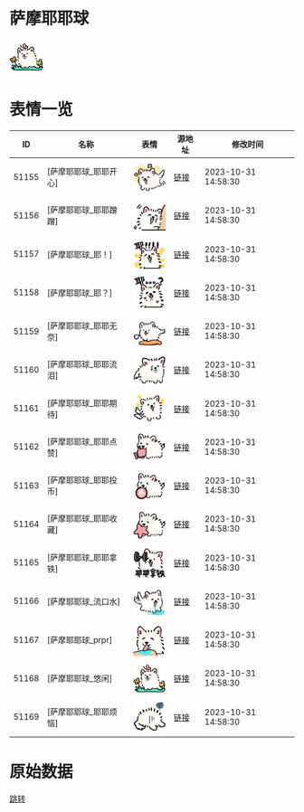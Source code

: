# 萨摩耶耶球

<img src="./cover.png" height="60" alt="cover" />

# 表情一览

|ID|名称|表情|源地址|修改时间|
|----|----|----|----|----|
|51155|[萨摩耶耶球_耶耶开心]|<img src="./pic/051155_%5B萨摩耶耶球_耶耶开心%5D.png" height="60" alt="耶耶开心"/>|[链接](https://i0.hdslb.com/bfs/garb/6c559f6e5efd7d57006d57701fb5d99657bce726.png)|2023-10-31 14:58:30|
|51156|[萨摩耶耶球_耶耶蹭蹭]|<img src="./pic/051156_%5B萨摩耶耶球_耶耶蹭蹭%5D.png" height="60" alt="耶耶蹭蹭"/>|[链接](https://i0.hdslb.com/bfs/garb/ba0aa403deaa8ee7a4e6cf624d162ab48a5155f7.png)|2023-10-31 14:58:30|
|51157|[萨摩耶耶球_耶！]|<img src="./pic/051157_%5B萨摩耶耶球_耶！%5D.png" height="60" alt="耶！"/>|[链接](https://i0.hdslb.com/bfs/garb/de807a6c72dfec6870549838966456cb9ad77bcc.png)|2023-10-31 14:58:30|
|51158|[萨摩耶耶球_耶？]|<img src="./pic/051158_%5B萨摩耶耶球_耶？%5D.png" height="60" alt="耶？"/>|[链接](https://i0.hdslb.com/bfs/garb/99f1fcf5985c7b7d0907c49d5e91bff0d7d260a7.png)|2023-10-31 14:58:30|
|51159|[萨摩耶耶球_耶耶无奈]|<img src="./pic/051159_%5B萨摩耶耶球_耶耶无奈%5D.png" height="60" alt="耶耶无奈"/>|[链接](https://i0.hdslb.com/bfs/garb/c44fff77071091b04ede9805568674bc12b31670.png)|2023-10-31 14:58:30|
|51160|[萨摩耶耶球_耶耶流泪]|<img src="./pic/051160_%5B萨摩耶耶球_耶耶流泪%5D.png" height="60" alt="耶耶流泪"/>|[链接](https://i0.hdslb.com/bfs/garb/84afa74269ac6309cb0a45996107a9c074788077.png)|2023-10-31 14:58:30|
|51161|[萨摩耶耶球_耶耶期待]|<img src="./pic/051161_%5B萨摩耶耶球_耶耶期待%5D.png" height="60" alt="耶耶期待"/>|[链接](https://i0.hdslb.com/bfs/garb/81cb23bc7ea44abc3873a5fb78a935569a683727.png)|2023-10-31 14:58:30|
|51162|[萨摩耶耶球_耶耶点赞]|<img src="./pic/051162_%5B萨摩耶耶球_耶耶点赞%5D.png" height="60" alt="耶耶点赞"/>|[链接](https://i0.hdslb.com/bfs/garb/486ee34ad161764dd985cc968a2fc27ccb0b4cf9.png)|2023-10-31 14:58:30|
|51163|[萨摩耶耶球_耶耶投币]|<img src="./pic/051163_%5B萨摩耶耶球_耶耶投币%5D.png" height="60" alt="耶耶投币"/>|[链接](https://i0.hdslb.com/bfs/garb/cb1e407c3680dd3b6b25de38b55aac5c919f474e.png)|2023-10-31 14:58:30|
|51164|[萨摩耶耶球_耶耶收藏]|<img src="./pic/051164_%5B萨摩耶耶球_耶耶收藏%5D.png" height="60" alt="耶耶收藏"/>|[链接](https://i0.hdslb.com/bfs/garb/61bd3e2f1b9aa38bfd37ca0015e74815351bca5d.png)|2023-10-31 14:58:30|
|51165|[萨摩耶耶球_耶耶拿铁]|<img src="./pic/051165_%5B萨摩耶耶球_耶耶拿铁%5D.png" height="60" alt="耶耶拿铁"/>|[链接](https://i0.hdslb.com/bfs/garb/c736c9d45f6dd16a988cbb585b98889b7fdc830a.png)|2023-10-31 14:58:30|
|51166|[萨摩耶耶球_流口水]|<img src="./pic/051166_%5B萨摩耶耶球_流口水%5D.png" height="60" alt="流口水"/>|[链接](https://i0.hdslb.com/bfs/garb/738c19dd7d7ac38c097e3943be59b94d7b3e6940.png)|2023-10-31 14:58:30|
|51167|[萨摩耶耶球_prpr]|<img src="./pic/051167_%5B萨摩耶耶球_prpr%5D.png" height="60" alt="prpr"/>|[链接](https://i0.hdslb.com/bfs/garb/9d0f29b325c8c0b9163944f8cb53588d123daef4.png)|2023-10-31 14:58:30|
|51168|[萨摩耶耶球_悠闲]|<img src="./pic/051168_%5B萨摩耶耶球_悠闲%5D.png" height="60" alt="悠闲"/>|[链接](https://i0.hdslb.com/bfs/garb/905791d96fc2ea181a8e8c8f9c307ebc0684672e.png)|2023-10-31 14:58:30|
|51169|[萨摩耶耶球_耶耶烦恼]|<img src="./pic/051169_%5B萨摩耶耶球_耶耶烦恼%5D.png" height="60" alt="耶耶烦恼"/>|[链接](https://i0.hdslb.com/bfs/garb/f92248b1baecfc873146d0990038a043e300b40a.png)|2023-10-31 14:58:30|

# 原始数据

[跳转](./raw.json)

